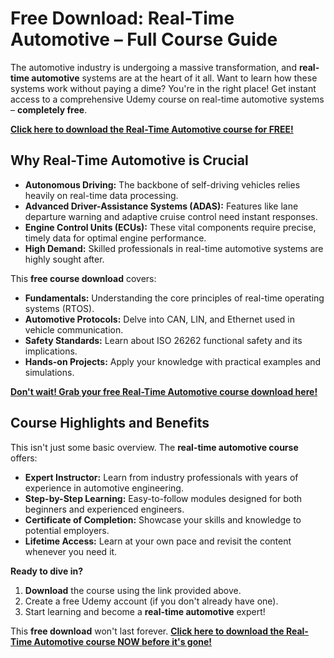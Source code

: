 # Free Download: Real-Time Automotive – Full Course Guide

The automotive industry is undergoing a massive transformation, and **real-time automotive** systems are at the heart of it all. Want to learn how these systems work without paying a dime? You're in the right place! Get instant access to a comprehensive Udemy course on real-time automotive systems – **completely free**.

[**Click here to download the Real-Time Automotive course for FREE!**](https://udemywork.com/real-time-automotive)

## Why Real-Time Automotive is Crucial

*   **Autonomous Driving:** The backbone of self-driving vehicles relies heavily on real-time data processing.
*   **Advanced Driver-Assistance Systems (ADAS):** Features like lane departure warning and adaptive cruise control need instant responses.
*   **Engine Control Units (ECUs):** These vital components require precise, timely data for optimal engine performance.
*   **High Demand:** Skilled professionals in real-time automotive systems are highly sought after.

This **free course download** covers:

*   **Fundamentals:** Understanding the core principles of real-time operating systems (RTOS).
*   **Automotive Protocols:** Delve into CAN, LIN, and Ethernet used in vehicle communication.
*   **Safety Standards:** Learn about ISO 26262 functional safety and its implications.
*   **Hands-on Projects:** Apply your knowledge with practical examples and simulations.

[**Don't wait! Grab your free Real-Time Automotive course download here!**](https://udemywork.com/real-time-automotive)

## Course Highlights and Benefits

This isn't just some basic overview. The **real-time automotive course** offers:

*   **Expert Instructor:** Learn from industry professionals with years of experience in automotive engineering.
*   **Step-by-Step Learning:** Easy-to-follow modules designed for both beginners and experienced engineers.
*   **Certificate of Completion:** Showcase your skills and knowledge to potential employers.
*   **Lifetime Access:** Learn at your own pace and revisit the content whenever you need it.

**Ready to dive in?**

1.  **Download** the course using the link provided above.
2.  Create a free Udemy account (if you don't already have one).
3.  Start learning and become a **real-time automotive** expert!

This **free download** won't last forever. [**Click here to download the Real-Time Automotive course NOW before it's gone!**](https://udemywork.com/real-time-automotive)
